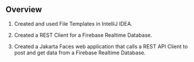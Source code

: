 ## Overview 

1. Created and used File Templates in IntelliJ IDEA.

2. Created a REST Client for a Firebase Realtime Database.

3. Created a Jakarta Faces web application that calls a REST API Client to post and get data from a Firebase Realtime Database.